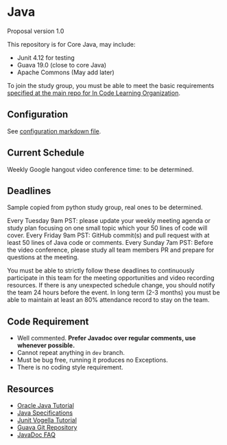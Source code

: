 # Java

Proposal version 1.0

This repository is for Core Java, may include:

- Junit 4.12 for testing 
- Guava 19.0 (close to core Java)
- Apache Commons (May add later)

To join the study group, you must be able to meet the basic requirements [specified at the main repo for In Code Learning Organization](https://github.com/InCodeLearning/InCodeLearning).

## Configuration

See [configuration markdown file](configuration.md).

## Current Schedule 

Weekly Google hangout video conference time: to be determined.

## Deadlines

Sample copied from python study group, real ones to be determined.

Every Tuesday 9am PST: please update your weekly meeting agenda or study plan focusing on one small topic which your 50 lines of code will cover.
Every Friday 9am PST: GitHub commit(s) and pull request with at least 50 lines of Java code or comments.
Every Sunday 7am PST: Before the video conference, please study all team members PR and prepare for questions at the meeting.

You must be able to strictly follow these deadlines to continuously participate in this team for the meeting opportunities and video recording resources. If there is any unexpected schedule change, you should notify the team 24 hours before the event. In long term (2-3 months) you must be able to maintain at least an 80% attendance record to stay on the team.

## Code Requirement

- Well commented. **Prefer Javadoc over regular comments, use whenever possible.**
- Cannot repeat anything in `dev` branch.
- Must be bug free, running it produces no Exceptions.
- There is no coding style requirement.

## Resources

- [Oracle Java Tutorial](https://docs.oracle.com/javase/tutorial/index.html)
- [Java Specifications](https://docs.oracle.com/javase/specs/)
- [Junit Vogella Tutorial](http://www.vogella.com/tutorials/JUnit/article.html)
- [Guava Git Repository](https://github.com/google/guava)
- [JavaDoc FAQ](http://www.oracle.com/technetwork/articles/javase/index-137483.html)
